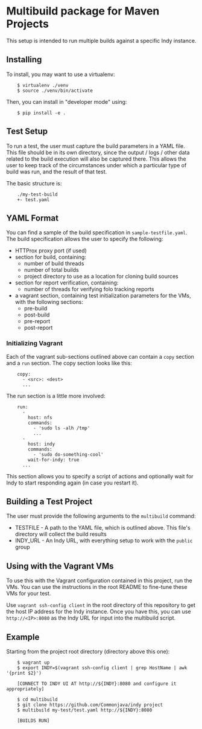 # Multibuild package for Maven Projects

This setup is intended to run multiple builds against a specific Indy instance.

## Installing

To install, you may want to use a virtualenv:

```
    $ virtualenv ./venv
    $ source ./venv/bin/activate
```

Then, you can install in "developer mode" using:

```
    $ pip install -e .
```

## Test Setup

To run a test, the user must capture the build parameters in a YAML file. This file should be
in its own directory, since the output / logs / other data related to the build execution
will also be captured there. This allows the user to keep track of the circumstances under which
a particular type of build was run, and the result of that test.

The basic structure is:

```
    ./my-test-build
    +- test.yaml
```

## YAML Format

You can find a sample of the build specification in `sample-testfile.yaml`. The build specification allows
the user to specify the following:

* HTTProx proxy port (if used)
* section for build, containing:
  * number of build threads
  * number of total builds
  * project directory to use as a location for cloning build sources
* section for report verification, containing:
  * number of threads for verifying folo tracking reports
* a vagrant section, containing test initialization parameters for the VMs, with the following sections:
  * pre-build
  * post-build
  * pre-report
  * post-report

### Initializing Vagrant

Each of the vagrant sub-sections outlined above can contain a `copy` section and a `run` section. The copy section
looks like this:

```
    copy:
      - <src>: <dest>
      ...
```

The run section is a little more involved:

```
    run:
      -
        host: nfs
        commands:
          - 'sudo ls -alh /tmp'
          ...
      -
        host: indy
        commands:
          - 'sudo do-something-cool'
        wait-for-indy: true
      ...
```

This section allows you to specify a script of actions and optionally wait for Indy to start responding again 
(in case you restart it).


## Building a Test Project

The user must provide the following arguments to the `multibuild` command:

* TESTFILE - A path to the YAML file, which is outlined above. This file's directory will collect the build results
* INDY_URL - An Indy URL, with everything setup to work with the `public` group


## Using with the Vagrant VMs

To use this with the Vagrant configuration contained in this project, run the VMs. You can use the instructions in
the root README to fine-tune these VMs for your test.

Use `vagrant ssh-config client` in the root directory of this repository to get the host IP address for the Indy
instance. Once you have this, you can use `http://<IP>:8080` as the Indy URL for input into the multibuild script.

## Example

Starting from the project root directory (directory above this one):

```
    $ vagrant up
    $ export INDY=$(vagrant ssh-config client | grep HostName | awk '{print $2}')

    [CONNECT TO INDY UI AT http://${INDY}:8080 and configure it appropriately]

    $ cd multibuild
    $ git clone https://github.com/Commonjava/indy project
    $ multibuild my-test/test.yaml http://${INDY}:8080

    [BUILDS RUN]
```


